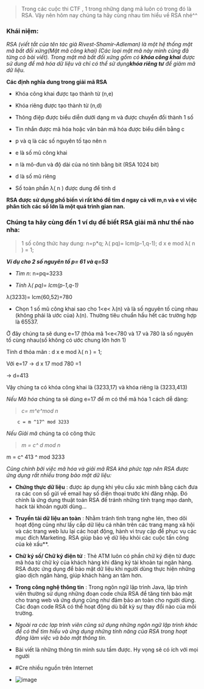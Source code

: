 >Trong các cuộc thi CTF , 1 trong những dạng mã luôn có trong đó là RSA. Vậy nên hôm nay chúng ta hãy cùng nhau tìm hiểu về RSA nhé^^

### Khái niệm:

*RSA (viết tắt của tên tác giả Rivest-Shamir-Adleman) là một hệ thống mật mã bất đối xứng(Mật mã công khai) (Các loại mật mã này mình cũng đã từng có bài viết). Trong mật mã bất đối xứng gốm có **khóa công khai** được sử dung để *mã hóa dữ liệu* và chỉ có thể sử dụng**khóa riêng tư** để *giảm mã dữ liệu*.*

**Các định nghĩa dung trong giải mã RSA**

-	Khóa công khai được tạo thành từ (n,e)
  
-	Khóa riêng được tạo thành từ (n,d)
  
-	Thông điệp được biểu diễn dưới dạng m và được chuyển đổi thành 1 số
  
-	Tin nhắn được mã hóa hoặc văn bản mã hóa được biểu diễn bằng c

-	p và q là các số nguyên tố tạo nên n
  
-	e là số mũ công khai
  
-	n là mô-đun và độ dài của nó tính bằng bit (RSA 1024 bit)
  
-	d là số mũ riêng

-	Số toàn phần λ( n ) được dung để tính d
   
**RSA được sử dụng phổ biến vì rất khó để tìm d ngay cả với m,n và e vì việc phân tích các số lớn là một quá trình gian nan.**

### Chúng ta hãy cùng đến 1 ví dụ để biết RSA giải mã như thế nào nha:

>1 số công thức hay dung: n=p*q;
λ( pq)=  lcm(p-1,q-1);
d x e mod λ( n ) = 1;

***Ví dụ cho 2 số nguyên tố p= 61 và q=53***

-	*Tìm n*: n=pq=3233

-	*Tính λ( pq)=  lcm(p-1,q-1)*
  
λ(3233)= lcm(60,52)=780

-	Chọn 1 số mũ công khai sao cho 1<e< λ(n) và là số nguyên tố cùng nhau (không phải là ước của) λ(n). Thường tiêu chuẩn hầu hết các trường hợp là 65537.

Ở đây chúng ta sẽ dung e=17 (thỏa mã 1<e<780 và 17 và 780 là số nguyên tố cùng nhau(số không có ước chung lớn hơn 1)

Tính d thỏa mãn :  d x e mod λ( n ) = 1;

Với e=17 -> d x 17 mod 780 =1 

->	d=413

Vậy chúng ta có khóa công khai là (3233,17) và khóa riêng là (3233,413)

*Nếu Mã hóa* chúng ta sẽ dùng e=17 để m có thể mã hóa 1 cách dễ dàng:

>*c= m^e^mod n*

        c = m ^17^ mod 3233

*Nếu Giải mã* chúng ta  có công thức 

>*m = c^ d mod n*

m = c^ 413 ^ mod 3233

*Cũng chính bởi việc mã hóa và giải mã RSA khá phức tạp nên RSA được ứng dụng rất nhiều trong bảo mật dữ liệu:*

- **Chứng thực dữ liệu** : được áp dụng khi yêu cầu xác minh bằng cách đưa ra các con số gửi về email hay số điện thoại trước khi đăng nhập. Đó chính là ứng dụng thuật toán RSA để tránh những tính trạng mạo danh, hack tài khoản người dùng...

- **Truyền tải dữ liệu an toàn** : Nhằm tránh tình trạng nghe lén, theo dõi hoạt động cũng như lấy cắp dữ liệu cá nhân trên các trang mạng xã hội và các trang web lưu lại các hoạt động, hành vi truy cập để phục vụ các mục đích Marketing. RSA giúp bảo vệ dữ liệu khỏi các cuộc tấn công của kẻ xấu**.

- **Chữ ký số/ Chữ ký điện tử** : Thẻ ATM luôn có phần chữ ký điện tử được mã hóa từ chữ ký của khách hàng khi đăng ký tài khoản tại ngân hàng. RSA được ứng dụng để bảo mật dữ liệu khi người dùng thực hiện những giao dịch ngân hàng, giúp khách hàng an tâm hơn.

- **Trong công nghệ thông tin** : Trong ngôn ngữ lập trình Java, lập trình viên thường sử dụng những đoạn code chứa RSA để tăng tính bảo mật cho trang web và ứng dụng cũng như đảm bảo an toàn cho người dùng. Các đoạn code RSA có thể hoạt động dù bất kỳ sự thay đổi nào của môi trường.

- *Ngoài ra các lạp trình viên cũng sử dụng những ngôn ngữ lập trình khác để có thể tìm hiểu và ứng dụng những tính năng của RSA trong hoạt động làm việc và bảo mật thông tin.*

- Bài viết là những thông tin mình sưu tầm được. Hy vọng sẽ có ích với mọi người

- #Cre nhiều nguồn trên Internet

- ![image](https://github.com/user-attachments/assets/55e55616-0cf9-4221-b6cf-5be267d17fc5)

